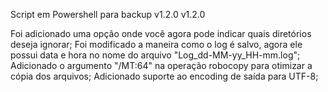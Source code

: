 Script em Powershell para backup v1.2.0
v1.2.0

Foi adicionado uma opção onde você agora pode indicar quais diretórios deseja ignorar;
Foi modificado a maneira como o log é salvo, agora ele possui data e hora no nome do arquivo "Log_dd-MM-yy_HH-mm.log";
Adicionado o argumento "/MT:64" na operação robocopy para otimizar a cópia dos arquivos;
Adicionado suporte ao encoding de saída para UTF-8;

